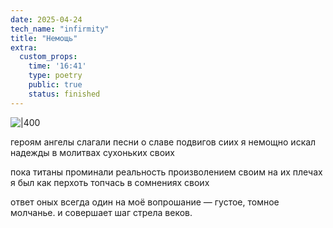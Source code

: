 ```yaml
---
date: 2025-04-24
tech_name: "infirmity"
title: "Немощь"
extra:
  custom_props:
    time: '16:41'
    type: poetry
    public: true
    status: finished
---
```


![|400](/images/Pastedimage20250424164337.png)

героям ангелы слагали песни
о славе подвигов сиих 
я немощно искал надежды
в молитвах сухоньких своих

пока титаны проминали реальность
произволением своим
на их плечах я был как перхоть 
топчась в сомнениях своих

ответ оных всегда один 
на моё вопрошание —
густое, томное молчанье.
и совершает шаг стрела веков.

